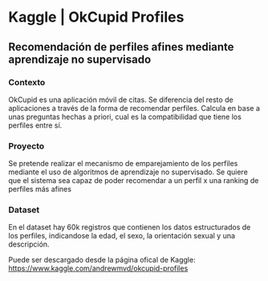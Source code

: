 # Kaggle | OkCupid Profiles
## Recomendación de perfiles afines mediante aprendizaje no supervisado

### Contexto
OkCupid es una aplicación móvil de citas. Se diferencia del resto de aplicaciones a través de la forma de recomendar perfiles. Calcula en base a unas preguntas hechas a priori, cual es la compatibilidad que tiene los perfiles entre sí.

### Proyecto
Se pretende realizar el mecanismo de emparejamiento de los perfiles mediante el uso de algoritmos de aprendizaje no supervisado. Se quiere que el sistema sea capaz de poder recomendar a un perfil x una ranking de perfiles más afines

### Dataset
En el dataset hay 60k registros que contienen los datos estructurados de los perfiles, indicandose la edad, el sexo, la orientación sexual y una descripción.

Puede ser descargado desde la página ofical de Kaggle: https://www.kaggle.com/andrewmvd/okcupid-profiles
